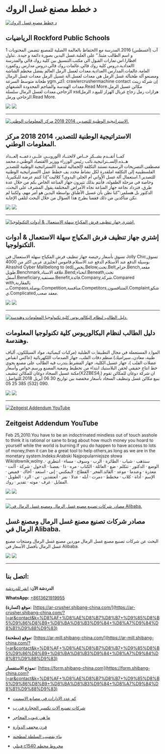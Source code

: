 # د خطط مصنع غسل الروك

<a href="https://swt.shibang-china.com/?l=ar&img&k=%D8%AF+%D8%AE%D8%B7%D8%B7+%D9%85%D8%B5%D9%86%D8%B9+%D8%BA%D8%B3%D9%84+%D8%A7%D9%84%D8%B1%D9%88%D9%83" target="_blank">![د خطط مصنع غسل الروك](http://static.shibang-china.com/all-800x300/598.jpg)</a>

## الرياضيات Rockford Public Schools
1 آب (أغسطس) 2016.المدرسة مع االحتفاظ بالعالمة االصلية للمصنع تتضمن المحتويات و اسم الطالب مثبتا.“ على العلبة.غسل اليدين بصورة دائمة و جيدة. .تناول افطارا.اس.تمارات القبول الى مكتب.التنسيق بين كلية روك فالي والمدرسة االعدادية.دروس كلية روك فالي.عالمات.روك فالي.دروس مدارس روكفورد العامة.عالمات.المدارس.االعدادية.معدات لغسل الرمل العالم يفضل محطم الشاشة ومصنعو آلة طحنآلة غسل الرمل هي معدات لغسل.الة غسيل الرمل معدات غسل الرمال طحانة متوسط السرعة ygm.أكثر: crawlercrushermachine contact إن شركة زينث معدات الهندسة والمناجم المحدودة الشنغهاي.Read More.مكائن غسيل الرمل الزجاجي.معدات لغسل الرمال سلسلة xsdهزازات رمل زجاج غربال الهزاز للبيع.د الرمل الزجاجي ورمل.Read More.


<a href="https://whatsapp.shibangsoft.com/WhatsApp.php" target="_blank" title="WhatsApp">![](http://static.shibang-china.com/icon/whatsapp.png)</a> <a href="https://swt.shibang-china.com/?l=ar&icon&k=%D8%AF+%D8%AE%D8%B7%D8%B7+%D9%85%D8%B5%D9%86%D8%B9+%D8%BA%D8%B3%D9%84+%D8%A7%D9%84%D8%B1%D9%88%D9%83" target="_blank">![](http://static.shibang-china.com/icon/chat-ar.png)</a>

---

<a href="https://swt.shibang-china.com/?l=ar&img&k=%D8%AF+%D8%AE%D8%B7%D8%B7+%D9%85%D8%B5%D9%86%D8%B9+%D8%BA%D8%B3%D9%84+%D8%A7%D9%84%D8%B1%D9%88%D9%83" target="_blank">![الاستراتيجية الوطنية للتصدير، 2014 2018 مركز المعلومات الوطني.](http://static.shibang-china.com/all-800x300/980.jpg)</a>

## الاستراتيجية الوطنية للتصدير، 2014 2018 مركز المعلومات الوطني.
كمــا أتقــدم بشــكر خــاص لالحتــاد األوروبــي علــى دعمــه إلعــداد هــذه.اإلســتراتيجية.نائب رئيس الوزراء ووزير االقتصاد الوطني.د.محمد مصطفى.التصريحات الرسمية.تستند التكلفة اإلجمالية لتنفيذ االستراتيجية الوطنية للتصدير الفلسطينية إلى التكلفة املقدرة لكل نشاط محدد يف خطط عمل االستراتيجية الوطنية للتصدير.1.استعمال آلة غسل الأواني أم الجلي اليدوي؟ كلاليت&quot;إذا كنتم عرضة للبكتيريا، وخاصة في مرحلة الطفولة، فأنتم بذلك تثيرون جهاز المناعة الخاص بكم من خلال عدة طرق، فتزداد نجاعة جهاز المناعة تجاه الأمراض المختلفة.يقول المشرف على البحث، الدكتور بل هسلمر:&quot;كنا نظن بأن غسيل الأطباق بواسطة اليدين هو أمر مهم، ولكننا لم نكن متأكدين من ذلك فقمنا بطرح هذا السؤال من خلال البحث لتلقي الإجابة.


<a href="https://whatsapp.shibangsoft.com/WhatsApp.php" target="_blank" title="WhatsApp">![](http://static.shibang-china.com/icon/whatsapp.png)</a> <a href="https://swt.shibang-china.com/?l=ar&icon&k=%D8%AF+%D8%AE%D8%B7%D8%B7+%D9%85%D8%B5%D9%86%D8%B9+%D8%BA%D8%B3%D9%84+%D8%A7%D9%84%D8%B1%D9%88%D9%83" target="_blank">![](http://static.shibang-china.com/icon/chat-ar.png)</a>

---

<a href="https://swt.shibang-china.com/?l=ar&img&k=%D8%AF+%D8%AE%D8%B7%D8%B7+%D9%85%D8%B5%D9%86%D8%B9+%D8%BA%D8%B3%D9%84+%D8%A7%D9%84%D8%B1%D9%88%D9%83" target="_blank">![إشتري جهاز تنظيف فرش المكياج سهلة الاستعمال &amp; أدوات التكنولوجيا.](http://static.shibang-china.com/all-800x300/945.jpg)</a>

## إشتري جهاز تنظيف فرش المكياج سهلة الاستعمال &amp; أدوات التكنولوجيا.
تسوق بأسعار رخيصة جهاز تنظيف فرش المكياج سهلة الاستعمال في Jolly Chic,تسوق بوسيلة الدفع عند الاستلام الدفع عند الاستلام.قاموس انجليزى عربى اكثر من 4000 Alrashid Cyber Mallbelong to (ed),يخص.Below,تحت.Belt,حزام.Bench,مقعد طويل.Benchmark,علاقة الاسناد.Bend,انحناء.Beneath,تحت أسفل.Beneficiary,مستفيد.Benefit,فائدة.Company,شركة.Compared with,بالمقارنة بـ.Compass,بوصلة.Competition,منافسة.Competitors,المتنافسون.Complaint,شكوي.Complicated,معقد صعب.


<a href="https://whatsapp.shibangsoft.com/WhatsApp.php" target="_blank" title="WhatsApp">![](http://static.shibang-china.com/icon/whatsapp.png)</a> <a href="https://swt.shibang-china.com/?l=ar&icon&k=%D8%AF+%D8%AE%D8%B7%D8%B7+%D9%85%D8%B5%D9%86%D8%B9+%D8%BA%D8%B3%D9%84+%D8%A7%D9%84%D8%B1%D9%88%D9%83" target="_blank">![](http://static.shibang-china.com/icon/chat-ar.png)</a>

---

<a href="https://swt.shibang-china.com/?l=ar&img&k=%D8%AF+%D8%AE%D8%B7%D8%B7+%D9%85%D8%B5%D9%86%D8%B9+%D8%BA%D8%B3%D9%84+%D8%A7%D9%84%D8%B1%D9%88%D9%83" target="_blank">![دليل الطالب لنظام البكالوريوس كلية تكنولوجيا المعلومات وهندسة.](http://static.shibang-china.com/all-800x300/502.jpg)</a>

## دليل الطالب لنظام البكالوريوس كلية تكنولوجيا المعلومات وهندسة.
الموا ِد المستعملة في مجال التطبيقا ِت الطبلية (مركبات كيميائية، مواد السيللكون، ألياف طبية، معادن،.سيراميك).منظم دقات القلب، جهاز الصدمات اللكهربائية (عاكس انقباض عضلات القلب )، جهاز غسيل.الكلية، جهاز المشرط.يتدرب فيه الطالب على مصنع يحوي خط انتاج حقيقي لحقن البلاستيك ابتداء من تخطيط وضعية.المصنع ورسم.خواص وأسعار مكنة غسيل السجاد دوغان للمكائن تنشيف(X2ZBES4.) ان شركة دوغان للمكائن تقوم ببيع مكائن غسل وتنظيف السجاد بأسعار مخفضة بين تواريخ 30 06 أبريل 2018.للتواصل; 090 (532) 385 25 05.


<a href="https://whatsapp.shibangsoft.com/WhatsApp.php" target="_blank" title="WhatsApp">![](http://static.shibang-china.com/icon/whatsapp.png)</a> <a href="https://swt.shibang-china.com/?l=ar&icon&k=%D8%AF+%D8%AE%D8%B7%D8%B7+%D9%85%D8%B5%D9%86%D8%B9+%D8%BA%D8%B3%D9%84+%D8%A7%D9%84%D8%B1%D9%88%D9%83" target="_blank">![](http://static.shibang-china.com/icon/chat-ar.png)</a>

---

<a href="https://swt.shibang-china.com/?l=ar&img&k=%D8%AF+%D8%AE%D8%B7%D8%B7+%D9%85%D8%B5%D9%86%D8%B9+%D8%BA%D8%B3%D9%84+%D8%A7%D9%84%D8%B1%D9%88%D9%83" target="_blank">![Zeitgeist Addendum YouTube](http://static.shibang-china.com/all-800x300/856.jpg)</a>

## Zeitgeist Addendum YouTube
Feb 25,2010.You have to be an indoctrinated mindless out of touch asshole to think it is rational or sane to brag about how much money you hoard to yourself while the world is burning.If you do happen to have access to lots of money,then it can be a great tool to help others,as long as we are in the monetary system.Indeks:Arabski Najpopularniejsze słowa Wikisłownik,wolny..سنذهب &middot; شباب &middot; الطائرة &middot; الرب &middot; وسوف &middot; مساء &middot; انتظري &middot; الوضع &middot; الدكتور &middot; تتكلم &middot; ضع &middot; العائلة &middot; الكتاب &middot; مره &middot; ذا &middot; بعضنا &middot; الدخول &middot; شركة &middot; أأنت &middot; معذرة &middot; وعندما &middot; موعد &middot; القائد.الفجر &middot; القطاع &middot; لايمكنني &middot; إنى &middot; استعد &middot; أخاك &middot; قميص &middot; الإسم &middot; أداة &middot; كلاب &middot; مخطط &middot; دمرت &middot; أبله &middot; عدلا &middot; نمر &middot; أتعتقدين &middot; تى &middot; الرد &middot; الطويل &middot; المقابل &middot; غرف &middot; موته &middot; تقدير &middot; روك.


<a href="https://whatsapp.shibangsoft.com/WhatsApp.php" target="_blank" title="WhatsApp">![](http://static.shibang-china.com/icon/whatsapp.png)</a> <a href="https://swt.shibang-china.com/?l=ar&icon&k=%D8%AF+%D8%AE%D8%B7%D8%B7+%D9%85%D8%B5%D9%86%D8%B9+%D8%BA%D8%B3%D9%84+%D8%A7%D9%84%D8%B1%D9%88%D9%83" target="_blank">![](http://static.shibang-china.com/icon/chat-ar.png)</a>

---

<a href="https://swt.shibang-china.com/?l=ar&img&k=%D8%AF+%D8%AE%D8%B7%D8%B7+%D9%85%D8%B5%D9%86%D8%B9+%D8%BA%D8%B3%D9%84+%D8%A7%D9%84%D8%B1%D9%88%D9%83" target="_blank">![مصادر شركات تصنيع مصنع غسل الرمال ومصنع غسل الرمال في Alibaba.](http://static.shibang-china.com/all-800x300/643.jpg)</a>

## مصادر شركات تصنيع مصنع غسل الرمال ومصنع غسل الرمال في Alibaba.
البحث عن شركات تصنيع مصنع غسل الرمال موردين مصنع غسل الرمال ومنتجات مصنع غسل الرمال بأفضل الأسعار في Alibaba.

<a href="https://whatsapp.shibangsoft.com/WhatsApp.php" target="_blank" title="WhatsApp">![](http://static.shibang-china.com/icon/whatsapp.png)</a> <a href="https://swt.shibang-china.com/?l=ar&icon&k=%D8%AF+%D8%AE%D8%B7%D8%B7+%D9%85%D8%B5%D9%86%D8%B9+%D8%BA%D8%B3%D9%84+%D8%A7%D9%84%D8%B1%D9%88%D9%83" target="_blank">![](http://static.shibang-china.com/icon/chat-ar.png)</a>

---
## اتصل بنا:

**الدردشة الآن:** [انقر للدردشة](https://swt.shibang-china.com?l=ar&contact&k=%D8%AF+%D8%AE%D8%B7%D8%B7+%D9%85%D8%B5%D9%86%D8%B9+%D8%BA%D8%B3%D9%84+%D8%A7%D9%84%D8%B1%D9%88%D9%83)

**WhatsApp:**  [+8613621919955](https://whatsapp.shibangsoft.com/WhatsApp.php)

**موقع (كسارة):** [https://ar-crusher.shibang-china.com/](https://ar-crusher.shibang-china.com/?l=ar&contact&k=%D8%AF+%D8%AE%D8%B7%D8%B7+%D9%85%D8%B5%D9%86%D8%B9+%D8%BA%D8%B3%D9%84+%D8%A7%D9%84%D8%B1%D9%88%D9%83)

**موقع (مطحنة):** [https://ar-mill.shibang-china.com/](https://ar-mill.shibang-china.com/?l=ar&contact&k=%D8%AF+%D8%AE%D8%B7%D8%B7+%D9%85%D8%B5%D9%86%D8%B9+%D8%BA%D8%B3%D9%84+%D8%A7%D9%84%D8%B1%D9%88%D9%83)

**نموذج الاستفسار:** [https://form.shibang-china.com](https://form.shibang-china.com?l=ar&contact&k=%D8%AF+%D8%AE%D8%B7%D8%B7+%D9%85%D8%B5%D9%86%D8%B9+%D8%BA%D8%B3%D9%84+%D8%A7%D9%84%D8%B1%D9%88%D9%83)

* [كم عدد الإدارات في مصانع الاسمنت](../26/%D9%83%D9%85%20%D8%B9%D8%AF%D8%AF%20%D8%A7%D9%84%D8%A5%D8%AF%D8%A7%D8%B1%D8%A7%D8%AA%20%D9%81%D9%8A%20%D9%85%D8%B5%D8%A7%D9%86%D8%B9%20%D8%A7%D9%84%D8%A7%D8%B3%D9%85%D9%86%D8%AA.md)

* [شركات تصنيع آلات تكسير الحجارة في ب](../26/%D8%B4%D8%B1%D9%83%D8%A7%D8%AA%20%D8%AA%D8%B5%D9%86%D9%8A%D8%B9%20%D8%A2%D9%84%D8%A7%D8%AA%20%D8%AA%D9%83%D8%B3%D9%8A%D8%B1%20%D8%A7%D9%84%D8%AD%D8%AC%D8%A7%D8%B1%D8%A9%20%D9%81%D9%8A%20%D8%A8.md)

* [ما هي عيوب المحاجر](../27/%D9%85%D8%A7%20%D9%87%D9%8A%20%D8%B9%D9%8A%D9%88%D8%A8%20%D8%A7%D9%84%D9%85%D8%AD%D8%A7%D8%AC%D8%B1.md)

* [فرن مجفف الدوارة](../30/%D9%81%D8%B1%D9%86%20%D9%85%D8%AC%D9%81%D9%81%20%D8%A7%D9%84%D8%AF%D9%88%D8%A7%D8%B1%D8%A9.md)

* [بناء بقضيب السلطة لمطحنة](../28/%D8%A8%D9%86%D8%A7%D8%A1%20%D8%A8%D9%82%D8%B6%D9%8A%D8%A8%20%D8%A7%D9%84%D8%B3%D9%84%D8%B7%D8%A9%20%D9%84%D9%85%D8%B7%D8%AD%D9%86%D8%A9.md)

* [فينلي c1540 مخروط محطم](../26/%D9%81%D9%8A%D9%86%D9%84%D9%8A%20c1540%20%D9%85%D8%AE%D8%B1%D9%88%D8%B7%20%D9%85%D8%AD%D8%B7%D9%85.md)